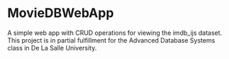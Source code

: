 # MovieDBWebApp

A simple web app with CRUD operations for viewing the imdb_ijs dataset. This project is in partial fulfillment for the Advanced Database Systems class in De La Salle University.